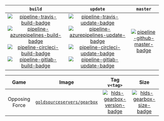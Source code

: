 | `build` | `update` | `master` |
|:-:|:-:|:-:|
| [![pipeline-travis-build-badge][]][pipeline-travis-build-link] [![pipeline-azurepipelines-build-badge][]][pipeline-azurepipelines-build-link] [![pipeline-circleci-build-badge][]][pipeline-circleci-build-link] [![pipeline-gitlab-build-badge][]][pipeline-gitlab-build-link] | [![pipeline-travis-update-badge][]][pipeline-travis-update-link] [![pipeline-azurepipelines-update-badge][]][pipeline-azurepipelines-update-link] [![pipeline-circleci-update-badge][]][pipeline-circleci-update-link] [![pipeline-gitlab-update-badge][]][pipeline-gitlab-update-link] | [![pipeline-github-master-badge][]][pipeline-github-master-link]

[pipeline-travis-build-badge]: https://img.shields.io/travis/com/startersclan/docker-sourceservers/build.svg?label=&logo=travis&style=flat-square
[pipeline-travis-build-link]: https://app.travis-ci.com/startersclan/docker-sourceservers/builds
[pipeline-travis-update-badge]: https://img.shields.io/travis/com/startersclan/docker-sourceservers/update.svg?label=&logo=travis&style=flat-square
[pipeline-travis-update-link]: https://app.travis-ci.com/startersclan/docker-sourceservers/builds

[pipeline-azurepipelines-build-badge]: https://img.shields.io/azure-devops/build/startersclan/docker-sourceservers/2/build.svg?label=&logo=azure-pipelines&style=flat-square
[pipeline-azurepipelines-build-link]: https://dev.azure.com/startersclan/docker-sourceservers/_build?definitionId=2
[pipeline-azurepipelines-update-badge]: https://img.shields.io/azure-devops/build/startersclan/docker-sourceservers/3/update.svg?label=&logo=azure-pipelines&style=flat-square
[pipeline-azurepipelines-update-link]: https://dev.azure.com/startersclan/docker-sourceservers/_build?definitionId=3

[pipeline-circleci-build-badge]: https://img.shields.io/circleci/build/gh/startersclan/docker-sourceservers/build.svg?label=&logo=circleci&style=flat-square
[pipeline-circleci-build-link]: https://app.circleci.com/pipelines/github/startersclan/docker-sourceservers?branch=build
[pipeline-circleci-update-badge]: https://img.shields.io/circleci/build/gh/startersclan/docker-sourceservers/update.svg?label=&logo=circleci&style=flat-square
[pipeline-circleci-update-link]: https://app.circleci.com/pipelines/github/startersclan/docker-sourceservers?branch=update

[pipeline-gitlab-build-badge]: https://img.shields.io/gitlab/pipeline-status/startersclan/docker-sourceservers?branch=build&label=&logo=gitlab&style=flat-square
[pipeline-gitlab-build-link]: https://gitlab.com/startersclan/docker-sourceservers/-/pipelines?page=1&scope=all&ref=build
[pipeline-gitlab-update-badge]: https://img.shields.io/gitlab/pipeline-status/startersclan/docker-sourceservers?branch=update&label=&logo=gitlab&style=flat-square
[pipeline-gitlab-update-link]: https://gitlab.com/startersclan/docker-sourceservers/-/pipelines?page=1&scope=all&ref=update

[pipeline-github-master-badge]: https://img.shields.io/github/workflow/status/startersclan/docker-sourceservers/ci-master-pr/master?&label=&logo=github&style=flat-square
[pipeline-github-master-link]: https://github.com/startersclan/docker-sourceservers/actions?query=branch%3Amaster

| Game | Image | Tag `v<tag>` | Size |
|:-:|:-:|:-:|:-:|
| Opposing Force | [`goldsourceservers/gearbox`][hlds-gearbox-dockerhub-link] | [![hlds-gearbox-version-badge][]][hlds-gearbox-metadata-link] | [![hlds-gearbox-size-badge][]][hlds-gearbox-metadata-link] | [![hlds-gearbox-layers-badge][]][hlds-gearbox-metadata-link] |

[hlds-gearbox-dockerhub-link]: https://hub.docker.com/r/goldsourceservers/gearbox
[hlds-gearbox-version-badge]: https://img.shields.io/docker/v/goldsourceservers/gearbox/latest?label=&style=flat-square
[hlds-gearbox-size-badge]: https://img.shields.io/docker/image-size/goldsourceservers/gearbox/latest?label=&style=flat-square
[hlds-gearbox-metadata-link]: https://hub.docker.com/r/goldsourceservers/gearbox/tags
